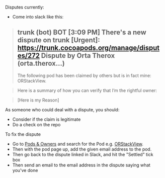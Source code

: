 Disputes currently:

* Come into slack like this:

>  trunk (bot) BOT [3:09 PM] 
> There's a new dispute on trunk [Urgent]: https://trunk.cocoapods.org/manage/disputes/272
> Dispute by Orta Therox (orta.therox...)
> ----------------
> The following pod has been claimed by others but is in fact mine: ORStackView.

> Here is a summary of how you can verify that I’m the rightful owner:
 
> [Here is my Reason]

As someone who could deal with a dispute, you should: 

* Consider if the claim is legitimate
* Do a check on the repo

To fix the dispute

* Go to [Pods & Owners](https://trunk.cocoapods.org/manage/pods) and search for the Pod e.g. [ORStackView](https://trunk.cocoapods.org/manage/pods?name=ORStackView).
* Then with the pod page up, add the given email address to the pod. 
* Then go back to the dispute linked in Slack, and hit the "Settled" tick box
* Then send an email to the email address in the dispute saying what you've done
